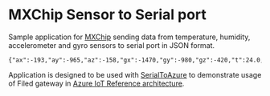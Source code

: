 # MXChip Sensor to Serial port

Sample application for [MXChip](https://microsoft.github.io/azure-iot-developer-kit/docs/get-started/) sending data from temperature, humidity, accelerometer and gyro sensors to serial port in JSON format.

```
{"ax":-193,"ay":-965,"az":-158,"gx":-1470,"gy":-980,"gz":-420,"t":24.0,"h":45.5}
```

Application is designed to be used with [SerialToAzure](https://github.com/bechynsky/SerialToAzure) to demonstrate usage of Filed gateway in [Azure IoT Reference architecture](http://download.microsoft.com/download/A/4/D/A4DAD253-BC21-41D3-B9D9-87D2AE6F0719/Microsoft_Azure_IoT_Reference_Architecture.pdf).

